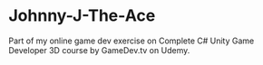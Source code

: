 # Johnny-J-The-Ace
Part of my online game dev exercise on Complete C# Unity Game Developer 3D course by GameDev.tv on Udemy.
